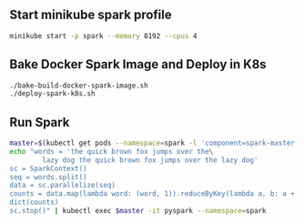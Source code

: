 ## Start minikube spark profile
```bash
minikube start -p spark --memory 8192 --cpus 4
```
## Bake Docker Spark Image and Deploy in K8s
```bash
./bake-build-docker-spark-image.sh
./deploy-spark-k8s.sh
```
## Run Spark
```bash
master=$(kubectl get pods --namespace=spark -l 'component=spark-master' -o jsonpath='{.items[*].metadata.name}')
echo "words = 'the quick brown fox jumps over the\
        lazy dog the quick brown fox jumps over the lazy dog'
sc = SparkContext()
seq = words.split()
data = sc.parallelize(seq)
counts = data.map(lambda word: (word, 1)).reduceByKey(lambda a, b: a + b).collect()
dict(counts)
sc.stop()" | kubectl exec $master -it pyspark --namespace=spark
```
